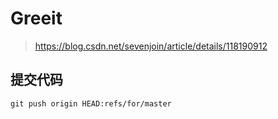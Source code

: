 # Greeit

> <https://blog.csdn.net/sevenjoin/article/details/118190912>

## 提交代码

`git push origin HEAD:refs/for/master`
